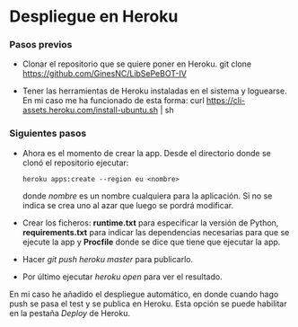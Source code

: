# Despliegue en Heroku

### Pasos previos
- Clonar el repositorio que se quiere poner en Heroku.
      git clone https://github.com/GinesNC/LibSePeBOT-IV

- Tener las herramientas de Heroku instaladas en el sistema y loguearse. En mi caso me ha funcionado de esta forma:
      curl https://cli-assets.heroku.com/install-ubuntu.sh | sh

### Siguientes pasos

- Ahora es el momento de crear la app. Desde el directorio donde se clonó el repositorio ejecutar:

      heroku apps:create --region eu <nombre>

    donde _nombre_ es un nombre cualquiera para la aplicación. Si no se indica se crea uno al azar que luego se pordrá modificar.

- Crear los ficheros: **runtime.txt** para especificar la versión de Python, **requirements.txt** para indicar las dependencias necesarias para que se ejecute la app y **Procfile** donde se dice que tiene que ejecutar la app.

- Hacer _git push heroku master_ para publicarlo.

- Por último ejecutar _heroku open_ para ver el resultado.

En mi caso he añadido el despliegue automático, en donde cuando hago push se pasa el test y se publica en Heroku. Esta opción se puede habilitar en la pestaña _Deploy_ de Heroku.
